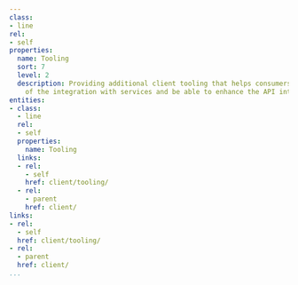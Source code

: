 ```yaml
---
class:
- line
rel:
- self
properties:
  name: Tooling
  sort: 7
  level: 2
  description: Providing additional client tooling that helps consumers make sense
    of the integration with services and be able to enhance the API integration cycles.
entities:
- class:
  - line
  rel:
  - self
  properties:
    name: Tooling
  links:
  - rel:
    - self
    href: client/tooling/
  - rel:
    - parent
    href: client/
links:
- rel:
  - self
  href: client/tooling/
- rel:
  - parent
  href: client/
...
```

